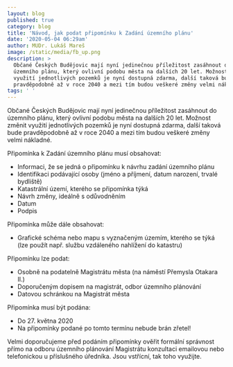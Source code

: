 ```yaml
---
layout: blog
published: true
category: blog
title: 'Návod, jak podat připomínku k Zadání územního plánu'
date: '2020-05-04 06:29am'
author: MUDr. Lukáš Mareš
image: /static/media/fb_up.png
description: >
  Občané Českých Budějovic mají nyní jedinečnou příležitost zasáhnout do
  územního plánu, který ovlivní podobu města na dalších 20 let. Možnost změnit
  využití jednotlivých pozemků je nyní dostupná zdarma, další taková bude
  pravděpodobně až v roce 2040 a mezi tím budou veškeré změny velmi nákladné. 
tags: ' '
---
```

Občané Českých Budějovic mají nyní jedinečnou příležitost zasáhnout do územního plánu, který ovlivní podobu města na dalších 20 let. Možnost změnit využití jednotlivých pozemků je nyní dostupná zdarma, další taková bude pravděpodobně až v roce 2040 a mezi tím budou veškeré změny velmi nákladné. 

Připomínka k Zadání územního plánu musí obsahovat:

* Informaci, že se jedná o připomínku k návrhu zadání územního plánu
* Identifikaci podávající osoby (jméno a příjmení, datum narození, trvalé bydliště)
* Katastrální území, kterého se připomínka týká
* Návrh změny, ideálně s odůvodněním
* Datum
* Podpis

Připomínka může dále obsahovat:

* Grafické schéma nebo mapu s vyznačeným územím, kterého se týká (lze použít např. službu vzdáleného nahlížení do katastru)

Připomínku lze podat:

* Osobně na podatelně Magistrátu města (na náměstí Přemysla Otakara II.)
* Doporučeným dopisem na magistrát, odbor územního plánování
* Datovou schránkou na Magistrát města

Připomínka musí být podána:

* Do 27. května 2020
* Na připomínky podané po tomto termínu nebude brán zřetel!

Velmi doporučujeme před podáním připomínky ověřit formální správnost přímo na odboru územního plánování Magistrátu konzultaci emailovou nebo telefonickou u příslušného úředníka. Jsou vstřícní, tak toho využijte.
